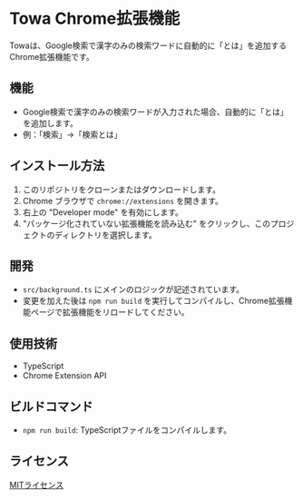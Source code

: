 # Towa Chrome拡張機能

Towaは、Google検索で漢字のみの検索ワードに自動的に「とは」を追加するChrome拡張機能です。

## 機能

- Google検索で漢字のみの検索ワードが入力された場合、自動的に「とは」を追加します。
- 例：「検索」→「検索とは」

## インストール方法

1. このリポジトリをクローンまたはダウンロードします。
2. Chrome ブラウザで `chrome://extensions` を開きます。
3. 右上の "Developer mode" を有効にします。
4. "パッケージ化されていない拡張機能を読み込む" をクリックし、このプロジェクトのディレクトリを選択します。

## 開発

- `src/background.ts` にメインのロジックが記述されています。
- 変更を加えた後は `npm run build` を実行してコンパイルし、Chrome拡張機能ページで拡張機能をリロードしてください。

## 使用技術

- TypeScript
- Chrome Extension API

## ビルドコマンド

- `npm run build`: TypeScriptファイルをコンパイルします。

## ライセンス

[MITライセンス](LICENSE)